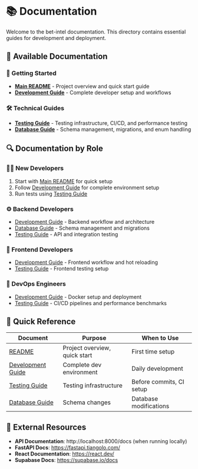 # 📚 Documentation

Welcome to the bet-intel documentation. This directory contains essential guides for development and deployment.

## 📖 Available Documentation

### 🚀 Getting Started
- **[Main README](../README.md)** - Project overview and quick start guide
- **[Development Guide](DEVELOPMENT.md)** - Complete developer setup and workflows

### 🛠 Technical Guides
- **[Testing Guide](TESTING.md)** - Testing infrastructure, CI/CD, and performance testing
- **[Database Guide](DB_ENUM_UPGRADES.md)** - Schema management, migrations, and enum handling

## 🔍 Documentation by Role

### 👨‍💻 New Developers
1. Start with [Main README](../README.md) for quick setup
2. Follow [Development Guide](DEVELOPMENT.md) for complete environment setup
3. Run tests using [Testing Guide](TESTING.md)

### ⚙️ Backend Developers
- [Development Guide](DEVELOPMENT.md) - Backend workflow and architecture
- [Database Guide](DB_ENUM_UPGRADES.md) - Schema management and migrations
- [Testing Guide](TESTING.md) - API and integration testing

### 🎨 Frontend Developers
- [Development Guide](DEVELOPMENT.md) - Frontend workflow and hot reloading
- [Testing Guide](TESTING.md) - Frontend testing setup

### 🚀 DevOps Engineers
- [Development Guide](DEVELOPMENT.md) - Docker setup and deployment
- [Testing Guide](TESTING.md) - CI/CD pipelines and performance benchmarks

## 📁 Quick Reference

| Document | Purpose | When to Use |
|----------|---------|-------------|
| [README](../README.md) | Project overview, quick start | First time setup |
| [Development Guide](DEVELOPMENT.md) | Complete dev environment | Daily development |
| [Testing Guide](TESTING.md) | Testing infrastructure | Before commits, CI setup |
| [Database Guide](DB_ENUM_UPGRADES.md) | Schema changes | Database modifications |

## 🔗 External Resources

- **API Documentation**: http://localhost:8000/docs (when running locally)
- **FastAPI Docs**: https://fastapi.tiangolo.com/
- **React Documentation**: https://react.dev/
- **Supabase Docs**: https://supabase.io/docs 